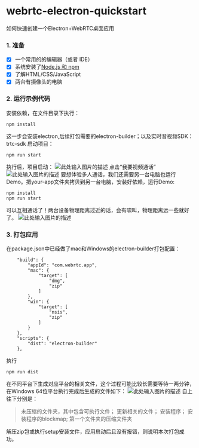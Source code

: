 # webrtc-electron-quickstart 
如何快速创建一个Electron+WebRTC桌面应用

### 1. 准备

- [x] 一个常用的的编辑器（或者 IDE）
- [x] 系统安装了[Node.js 和 npm][5]
- [x] 了解HTML/CSS/JavaScript
- [x] 两台有摄像头的电脑

### 2. 运行示例代码
安装依赖，在文件目录下执行：
```
npm install
```
这一步会安装electron,后续打包需要的electron-builder；以及实时音视频SDK：trtc-sdk
启动项目：
```
npm run start
```
执行后，项目启动：
![此处输入图片的描述][9]
点击“我要视频通话”
![此处输入图片的描述][10]
要想体验多人通话，我们还需要另一台电脑也运行Demo。把your-app文件夹拷贝到另一台电脑，安装好依赖，运行Demo:
```
npm install
npm run start
```
可以互相通话了！两台设备物理距离过近的话，会有啸叫，物理距离远一些就好了。
![此处输入图片的描述][11]

### 3. 打包应用
在package.json中已经做了mac和Windows的electron-builder打包配置：
```
    "build": {
        "appId": "com.webrtc.app",
        "mac": {
            "target": [
                "dmg",
                "zip"
            ]
        },
        "win": {
            "target": [
                "nsis",
                "zip"
            ]
        }
    },
    "scripts": {
        "dist": "electron-builder"
    },
```
执行
```
npm run dist
```
在不同平台下生成对应平台的相关文件，这个过程可能比较长需要等待一两分钟，在Windows 64位平台执行完成后生成的文件如下：
![此处输入图片的描述][13]
自上往下分别是：
>未压缩的文件夹，其中包含可执行文件；
更新相关的文件；
安装程序；
安装程序的blockmap;
第一个文件夹的压缩文件夹

解压zip包或执行setup安装文件，应用启动后且没有报错，则说明本次打包成功。




  [1]: https://cloud.tencent.com/document/product/647
  [2]: https://main.qcloudimg.com/raw/e8c2c4e700ec009af7f13ccfa9ed27c3/cloud.jpg
  [3]: https://electronjs.org/
  [4]: https://main.qcloudimg.com/raw/a5a393541fa2cfa045414d53b9be5761/electron.png
  [5]: http://nodejs.cn/
  [6]: https://main.qcloudimg.com/raw/67d235d63ef6d98d789958ba1e59ba82.png
  [7]: https://main.qcloudimg.com/raw/787622a7a0f0b9ea68c4a8b81125abe1.html
  [8]: https://main.qcloudimg.com/raw/787622a7a0f0b9ea68c4a8b81125abe1.html
  [9]: https://main.qcloudimg.com/raw/edcba0b128225f46ca36bc4c65872c72.png
  [10]: https://main.qcloudimg.com/raw/dbebeac91bbc9909c60e18648bcb3273.png
  [11]: https://main.qcloudimg.com/raw/6aacea8a28df89586d421c43f34721d6.png
  [12]: https://cloud.tencent.com/document/product/647/17275
  [13]: https://main.qcloudimg.com/raw/dd9b70fa30f3b1fa3ecd324740676c31.png